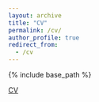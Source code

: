```yaml
---
layout: archive
title: "CV"
permalink: /cv/
author_profile: true
redirect_from:
  - /cv
---
```


{% include base_path %}

[CV](https://github.com/MireiaVallescolomer/MireiaVallescolomer.github.io/blob/master/_pages/ecv_MVC_May2023.pdf)

